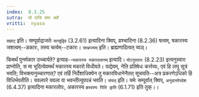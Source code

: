 ```yaml
---
index:  8.3.25
sutra:  मो राजि समः क्वौ
vritti:  nyasa
---
```


`सम्राट्` इति। सम्पूर्वाद्राजतेः `सत्सूद्विव` (3.2.61) इत्यादिना क्विप्, व्रश्चादिना (8.2.36) षत्वम्, षकारस्य जशत्वम्--डकारः, तस्य चर्त्वम्--टकारः। `साभ्राज्यम्` इति। ब्राह्यणादित्वत् व्यञ्।

किमर्थं पुनर्मकार उच्चार्यते? इत्याह--`मकारस्य मकारवचनम्` इत्यादि। `मोऽनुस्वारः` (8.2.23) इत्यनुस्वारः प्राप्नोति, स मा भूदित्येवमर्थं मकारस्य मकारो विधीयते। यद्येवम्, नेति प्रतिषेधः कर्त्तव्यः, एवं हि लघु सूत्रं भवति; विभक्त्यनुच्चारणात्? एवं तर्हि निर्देशाधिक्येन तु मकारविधानेनैतत् सूचयति--अत्र प्रकरणेऽधिको हि विधिर्भवतीति। यवलपरे यवला वा भवन्तीत्युपपन्नं भवति। `संयत्` इति। यमेः सम्पूर्वात् क्विप्, `अनुदात्तोपदेश` (6.4.37) इत्यादिना मकारलोपः, अकारस्य `ह्रस्वस्य पिति कृति` (6.1.71) इति तुक्।।

